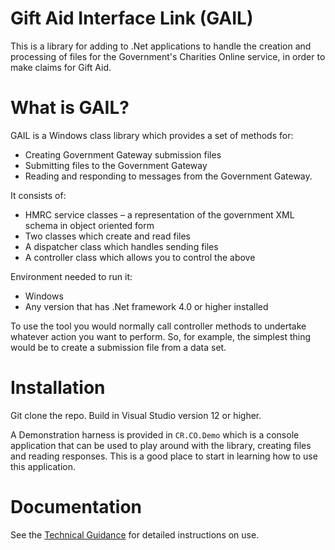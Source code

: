 # Gift Aid Interface Link (GAIL)

This is a library for adding to .Net applications to handle the creation and processing of files for the Government's Charities Online service, in order to make claims for Gift Aid.

# What is GAIL?

GAIL is a Windows class library which provides a set of methods for:
-	Creating Government Gateway submission files 
-	Submitting files to the Government Gateway 
-	Reading and responding to messages from the Government Gateway.

It consists of:
-	HMRC service classes – a representation of the government XML schema in object oriented form
-	Two classes which create and read files
-	A dispatcher class which handles sending files
-	A controller class which allows you to control the above

Environment needed to run it:
-	Windows
-	Any version that has .Net framework 4.0 or higher installed

To use the tool you would normally call controller methods to undertake whatever action you want to perform.  So, for example, the simplest thing would be to create a submission file from a data set.

# Installation

Git clone the repo. Build in Visual Studio version 12 or higher.

A Demonstration harness is provided in `CR.CO.Demo` which is a console application that can be used to play around with the library, creating files and reading responses. This is a good place to start in learning how to use this application.

# Documentation

See the [Technical Guidance](Documents\technical_guidance.md) for detailed instructions on use.

